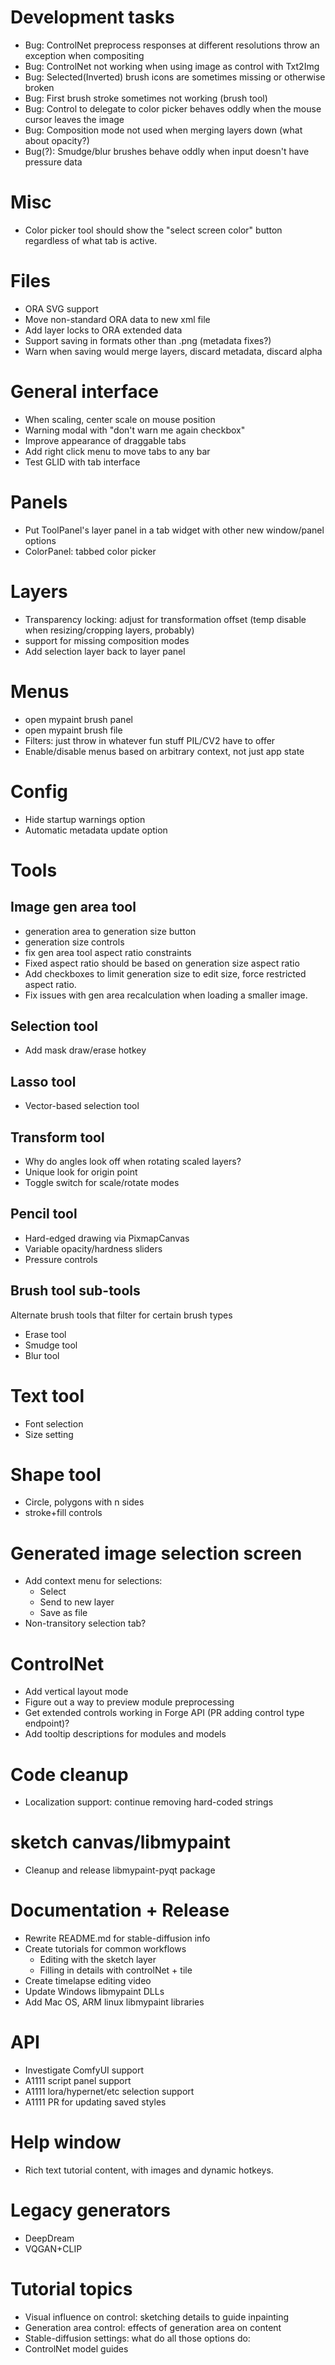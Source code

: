 # Development tasks

- Bug: ControlNet preprocess responses at different resolutions throw an exception when compositing
- Bug: ControlNet not working when using image as control with Txt2Img
- Bug: Selected(Inverted) brush icons are sometimes missing or otherwise broken
- Bug: First brush stroke sometimes not working (brush tool)
- Bug: Control to delegate to color picker behaves oddly when the mouse cursor leaves the image
- Bug: Composition mode not used when merging layers down (what about opacity?)
- Bug(?): Smudge/blur brushes behave oddly when input doesn't have pressure data

# Misc
- Color picker tool should show the "select screen color" button regardless of what tab is active.

# Files
- ORA SVG support
- Move non-standard ORA data to new xml file
- Add layer locks to ORA extended data
- Support saving in formats other than .png (metadata fixes?)
- Warn when saving would merge layers, discard metadata, discard alpha

# General interface
- When scaling, center scale on mouse position
- Warning modal with "don't warn me again checkbox"
- Improve appearance of draggable tabs
- Add right click menu to move tabs to any bar
- Test GLID with tab interface

# Panels
- Put ToolPanel's layer panel in a tab widget with other new window/panel options
- ColorPanel: tabbed color picker

# Layers
- Transparency locking: adjust for transformation offset (temp disable when resizing/cropping layers, probably)
- support for missing composition modes
- Add selection layer back to layer panel

# Menus
- open mypaint brush panel
- open mypaint brush file
- Filters: just throw in whatever fun stuff PIL/CV2 have to offer
- Enable/disable menus based on arbitrary context, not just app state

# Config
- Hide startup warnings option
- Automatic metadata update option

# Tools
## Image gen area tool
- generation area to generation size button
- generation size controls
- fix gen area tool aspect ratio constraints
- Fixed aspect ratio should be based on generation size aspect ratio
- Add checkboxes to limit generation size to edit size, force restricted aspect ratio.
- Fix issues with gen area recalculation when loading a smaller image.

## Selection tool
- Add mask draw/erase hotkey

## Lasso tool
- Vector-based selection tool

## Transform tool
- Why do angles look off when rotating scaled layers?
- Unique look for origin point
- Toggle switch for scale/rotate modes

## Pencil tool
- Hard-edged drawing via PixmapCanvas
- Variable opacity/hardness sliders
- Pressure controls
  
## Brush tool sub-tools
Alternate brush tools that filter for certain brush types
- Erase tool
- Smudge tool
- Blur tool

# Text tool
- Font selection
- Size setting

# Shape tool
- Circle, polygons with n sides
- stroke+fill controls

# Generated image selection screen
- Add context menu for selections:
    * Select
    * Send to new layer
    * Save as file
- Non-transitory selection tab?

# ControlNet
- Add vertical layout mode
- Figure out a way to preview module preprocessing
- Get extended controls working in Forge API (PR adding control type endpoint)?
- Add tooltip descriptions for modules and models

# Code cleanup
- Localization support: continue removing hard-coded strings

# sketch canvas/libmypaint
- Cleanup and release libmypaint-pyqt package

# Documentation + Release
- Rewrite README.md for stable-diffusion info
- Create tutorials for common workflows
    * Editing with the sketch layer
    * Filling in details with controlNet + tile
- Create timelapse editing video
- Update Windows libmypaint DLLs
- Add Mac OS, ARM linux libmypaint libraries

# API
- Investigate ComfyUI support
- A1111 script panel support
- A1111 lora/hypernet/etc selection support
- A1111 PR for updating saved styles

# Help window
- Rich text tutorial content, with images and dynamic hotkeys.

# Legacy generators
- DeepDream
- VQGAN+CLIP

# Tutorial topics
- Visual influence on control: sketching details to guide inpainting
- Generation area control: effects of generation area on content
- Stable-diffusion settings: what do all those options do:
- ControlNet model guides